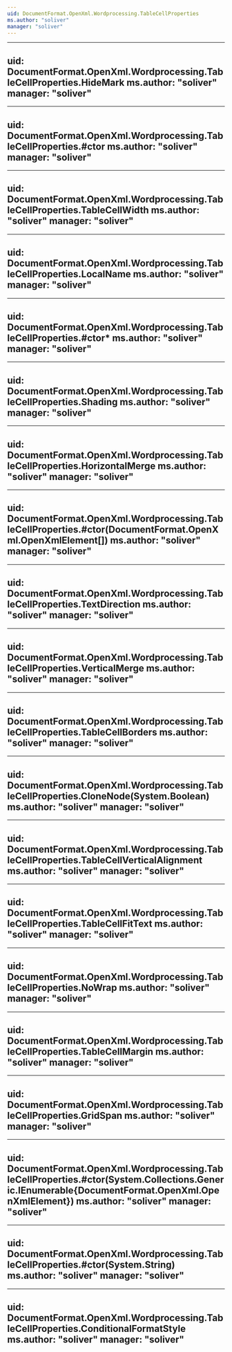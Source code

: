 ```yaml
---
uid: DocumentFormat.OpenXml.Wordprocessing.TableCellProperties
ms.author: "soliver"
manager: "soliver"
---
```


---
uid: DocumentFormat.OpenXml.Wordprocessing.TableCellProperties.HideMark
ms.author: "soliver"
manager: "soliver"
---

---
uid: DocumentFormat.OpenXml.Wordprocessing.TableCellProperties.#ctor
ms.author: "soliver"
manager: "soliver"
---

---
uid: DocumentFormat.OpenXml.Wordprocessing.TableCellProperties.TableCellWidth
ms.author: "soliver"
manager: "soliver"
---

---
uid: DocumentFormat.OpenXml.Wordprocessing.TableCellProperties.LocalName
ms.author: "soliver"
manager: "soliver"
---

---
uid: DocumentFormat.OpenXml.Wordprocessing.TableCellProperties.#ctor*
ms.author: "soliver"
manager: "soliver"
---

---
uid: DocumentFormat.OpenXml.Wordprocessing.TableCellProperties.Shading
ms.author: "soliver"
manager: "soliver"
---

---
uid: DocumentFormat.OpenXml.Wordprocessing.TableCellProperties.HorizontalMerge
ms.author: "soliver"
manager: "soliver"
---

---
uid: DocumentFormat.OpenXml.Wordprocessing.TableCellProperties.#ctor(DocumentFormat.OpenXml.OpenXmlElement[])
ms.author: "soliver"
manager: "soliver"
---

---
uid: DocumentFormat.OpenXml.Wordprocessing.TableCellProperties.TextDirection
ms.author: "soliver"
manager: "soliver"
---

---
uid: DocumentFormat.OpenXml.Wordprocessing.TableCellProperties.VerticalMerge
ms.author: "soliver"
manager: "soliver"
---

---
uid: DocumentFormat.OpenXml.Wordprocessing.TableCellProperties.TableCellBorders
ms.author: "soliver"
manager: "soliver"
---

---
uid: DocumentFormat.OpenXml.Wordprocessing.TableCellProperties.CloneNode(System.Boolean)
ms.author: "soliver"
manager: "soliver"
---

---
uid: DocumentFormat.OpenXml.Wordprocessing.TableCellProperties.TableCellVerticalAlignment
ms.author: "soliver"
manager: "soliver"
---

---
uid: DocumentFormat.OpenXml.Wordprocessing.TableCellProperties.TableCellFitText
ms.author: "soliver"
manager: "soliver"
---

---
uid: DocumentFormat.OpenXml.Wordprocessing.TableCellProperties.NoWrap
ms.author: "soliver"
manager: "soliver"
---

---
uid: DocumentFormat.OpenXml.Wordprocessing.TableCellProperties.TableCellMargin
ms.author: "soliver"
manager: "soliver"
---

---
uid: DocumentFormat.OpenXml.Wordprocessing.TableCellProperties.GridSpan
ms.author: "soliver"
manager: "soliver"
---

---
uid: DocumentFormat.OpenXml.Wordprocessing.TableCellProperties.#ctor(System.Collections.Generic.IEnumerable{DocumentFormat.OpenXml.OpenXmlElement})
ms.author: "soliver"
manager: "soliver"
---

---
uid: DocumentFormat.OpenXml.Wordprocessing.TableCellProperties.#ctor(System.String)
ms.author: "soliver"
manager: "soliver"
---

---
uid: DocumentFormat.OpenXml.Wordprocessing.TableCellProperties.ConditionalFormatStyle
ms.author: "soliver"
manager: "soliver"
---
